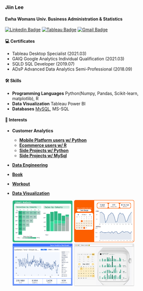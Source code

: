 
<div>
  
### Jiin Lee
#### Ewha Womans Univ. Business Administration & Statistics
[![Linkedin Badge](https://img.shields.io/badge/-LinkedIn-blue?style=flat-square&logo=Linkedin&logoColor=white&link=https://www.linkedin.com/in/jiinleee/)](https://www.linkedin.com/in/jiinleee/)   [![Tableau Badge](https://img.shields.io/badge/-Tableau-lightgrey?style=flat-square&logo=Tableau&logoColor=white&link=https://public.tableau.com/profile/jiin.lee#!/?newProfile=&activeTab=0/)](https://public.tableau.com/profile/jiin.lee#!/?newProfile=&activeTab=0/)   [![Gmail Badge](https://img.shields.io/badge/Gmail-d14836?style=flat-square&logo=Gmail&logoColor=white&link=mailto:genieyi0308@gmail.com)](mailto:genieyi0308@gmail.com)		

#### 💻 Certificates

- Tableau Desktop Specialist (2021.03)
- GAIQ Google Analytics Individual Qualification (2021.03)
- SQLD SQL Developer (2019.07)
- ADsP Advanced Data Analytics Semi-Professional (2018.09)
  
#### 🛠 Skills   
  
- **Programming Languages**  Python(Numpy, Pandas, Scikit-learn, matplotlib), R
- **Data Visualization**  Tableau Power BI
- **Databases**  [MySQL](https://github.com/ttobaegi/MySQL), MS-SQL
  
#### 💾 Interests
- **Customer Analytics**
  - **[Mobile Platform users w/ Python](https://github.com/ttobaegi/team4_wanted_onboarding)**
  - **[Ecommerce users w/ R](https://github.com/ttobaegi/Projects/tree/main/Ecommerce)**
  - **[Side Projects w/ Python](https://github.com/ttobaegi/Selfstudy_python/tree/main/Customer%20Analytics)**
  - **[Side Projects w/ MySql](https://github.com/ttobaegi/MySQL/tree/main/CustomerAnalytics_SQL)**
- **[Data Engineering](https://github.com/ttobaegi/DataEngineering)**
- **[Book](https://github.com/ttobaegi/Projects/tree/main/Conference)**
- **[Workout](https://github.com/ttobaegi/Selfstudy_python/tree/main/applewatch)** 
- **[Data Visualization](https://public.tableau.com/profile/jiin.lee#!/?newProfile=&activeTab=0)**  

  <img src="https://github.com/ttobaegi/visualization/blob/main/Retention.gif" width="200" height="140">     
  
  <img src="https://github.com/ttobaegi/visualization/blob/main/DAU.gif" width="200" height="140">     
  
  <img src="https://github.com/ttobaegi/visualization/blob/main/KPI trend.gif" width="200" height="140">  
  
  <img src="https://github.com/ttobaegi/visualization/blob/main/applewatch.gif" width="200" height="140">

</div>
